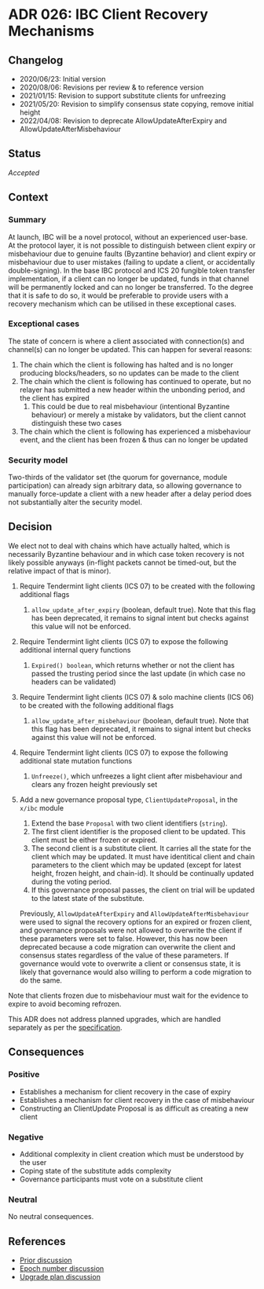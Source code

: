 # ADR 026: IBC Client Recovery Mechanisms

## Changelog

- 2020/06/23: Initial version
- 2020/08/06: Revisions per review & to reference version
- 2021/01/15: Revision to support substitute clients for unfreezing
- 2021/05/20: Revision to simplify consensus state copying, remove initial height
- 2022/04/08: Revision to deprecate AllowUpdateAfterExpiry and AllowUpdateAfterMisbehaviour

## Status

*Accepted*

## Context

### Summary

At launch, IBC will be a novel protocol, without an experienced user-base. At the protocol layer, it is not possible to distinguish between client expiry or misbehaviour due to genuine faults (Byzantine behavior) and client expiry or misbehaviour due to user mistakes (failing to update a client, or accidentally double-signing). In the base IBC protocol and ICS 20 fungible token transfer implementation, if a client can no longer be updated, funds in that channel will be permanently locked and can no longer be transferred. To the degree that it is safe to do so, it would be preferable to provide users with a recovery mechanism which can be utilised in these exceptional cases.

### Exceptional cases

The state of concern is where a client associated with connection(s) and channel(s) can no longer be updated. This can happen for several reasons:

1. The chain which the client is following has halted and is no longer producing blocks/headers, so no updates can be made to the client
1. The chain which the client is following has continued to operate, but no relayer has submitted a new header within the unbonding period, and the client has expired
    1. This could be due to real misbehaviour (intentional Byzantine behaviour) or merely a mistake by validators, but the client cannot distinguish these two cases
1. The chain which the client is following has experienced a misbehaviour event, and the client has been frozen & thus can no longer be updated

### Security model

Two-thirds of the validator set (the quorum for governance, module participation) can already sign arbitrary data, so allowing governance to manually force-update a client with a new header after a delay period does not substantially alter the security model.

## Decision

We elect not to deal with chains which have actually halted, which is necessarily Byzantine behaviour and in which case token recovery is not likely possible anyways (in-flight packets cannot be timed-out, but the relative impact of that is minor).

1. Require Tendermint light clients (ICS 07) to be created with the following additional flags
    1. `allow_update_after_expiry` (boolean, default true). Note that this flag has been deprecated, it remains to signal intent but checks against this value will not be enforced.
1. Require Tendermint light clients (ICS 07) to expose the following additional internal query functions
    1. `Expired() boolean`, which returns whether or not the client has passed the trusting period since the last update (in which case no headers can be validated)
1. Require Tendermint light clients (ICS 07) & solo machine clients (ICS 06) to be created with the following additional flags
    1. `allow_update_after_misbehaviour` (boolean, default true). Note that this flag has been deprecated, it remains to signal intent but checks against this value will not be enforced.
1. Require Tendermint light clients (ICS 07) to expose the following additional state mutation functions
    1. `Unfreeze()`, which unfreezes a light client after misbehaviour and clears any frozen height previously set
1. Add a new governance proposal type, `ClientUpdateProposal`, in the `x/ibc` module
    1. Extend the base `Proposal` with two client identifiers (`string`). 
    1. The first client identifier is the proposed client to be updated. This client must be either frozen or expired.
    1. The second client is a substitute client. It carries all the state for the client which may be updated. It must have identitical client and chain parameters to the client which may be updated (except for latest height, frozen height, and chain-id). It should be continually updated during the voting period. 
    1. If this governance proposal passes, the client on trial will be updated to the latest state of the substitute.

    Previously, `AllowUpdateAfterExpiry` and `AllowUpdateAfterMisbehaviour` were used to signal the recovery options for an expired or frozen client, and governance proposals were not allowed to overwrite the client if these parameters were set to false. However, this has now been deprecated because a code migration can overwrite the client and consensus states regardless of the value of these parameters. If governance would vote to overwrite a client or consensus state, it is likely that governance would also willing to perform a code migration to do the same.


Note that clients frozen due to misbehaviour must wait for the evidence to expire to avoid becoming refrozen. 

This ADR does not address planned upgrades, which are handled separately as per the [specification](https://github.com/cosmos/ibc/tree/master/spec/client/ics-007-tendermint-client#upgrades).

## Consequences

### Positive

- Establishes a mechanism for client recovery in the case of expiry
- Establishes a mechanism for client recovery in the case of misbehaviour
- Constructing an ClientUpdate Proposal is as difficult as creating a new client

### Negative

- Additional complexity in client creation which must be understood by the user
- Coping state of the substitute adds complexity
- Governance participants must vote on a substitute client

### Neutral

No neutral consequences.

## References

- [Prior discussion](https://github.com/cosmos/ics/issues/421)
- [Epoch number discussion](https://github.com/cosmos/ics/issues/439)
- [Upgrade plan discussion](https://github.com/cosmos/ics/issues/445)
